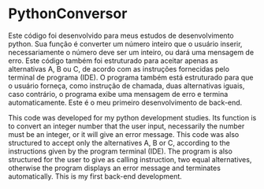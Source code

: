# PythonConversor


Este código foi desenvolvido para meus estudos de desenvolvimento python. Sua função é converter um número inteiro que o usuário inserir, necessariamente o número deve ser um inteiro, ou dará uma mensagem de erro. Este código também foi estruturado para aceitar apenas as alternativas A, B ou C, de acordo com as instruções fornecidas pelo terminal de programa (IDE). O programa também está estruturado para que o usuário forneça, como instrução de chamada, duas alternativas iguais, caso contrário, o programa exibe uma mensagem de erro e termina automaticamente. Este é o meu primeiro desenvolvimento de back-end.

This code was developed for my python development studies.  Its function is to convert an integer number that the user input, necessarily the number must be an integer, or it will give an error message.  This code was also structured to accept only the alternatives A, B or C, according to the instructions given by the program terminal (IDE).  The program is also structured for the user to give as calling instruction, two equal alternatives, otherwise the program displays an error message and terminates automatically.  This is my first back-end development.
